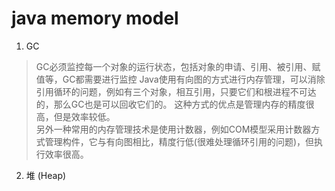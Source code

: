 # java memory model 
1. GC  

>GC必须监控每一个对象的运行状态，包括对象的申请、引用、被引用、赋值等，GC都需要进行监控
>Java使用有向图的方式进行内存管理，可以消除引用循环的问题，例如有三个对象，相互引用，只要它们和根进程不可达的，那么GC也是可以回收它们的。
这种方式的优点是管理内存的精度很高，但是效率较低。  
>另外一种常用的内存管理技术是使用计数器，例如COM模型采用计数器方式管理构件，它与有向图相比，精度行低(很难处理循环引用的问题)，但执行效率很高。

2. 堆 (Heap)
   
